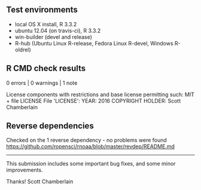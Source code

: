 ## Test environments

* local OS X install, R 3.3.2
* ubuntu 12.04 (on travis-ci), R 3.3.2
* win-builder (devel and release)
* R-hub (Ubuntu Linux R-release, Fedora Linux R-devel, Windows R-oldrel)

## R CMD check results

0 errors | 0 warnings | 1 note

   License components with restrictions and base license permitting such:
     MIT + file LICENSE
   File 'LICENSE':
     YEAR: 2016
     COPYRIGHT HOLDER: Scott Chamberlain

## Reverse dependencies

Checked on the 1 reverse dependency - no problems were found
<https://github.com/ropensci/rnoaa/blob/master/revdep/README.md>

-----

This submission includes some important bug fixes, and some
minor improvements.

Thanks!
Scott Chamberlain
